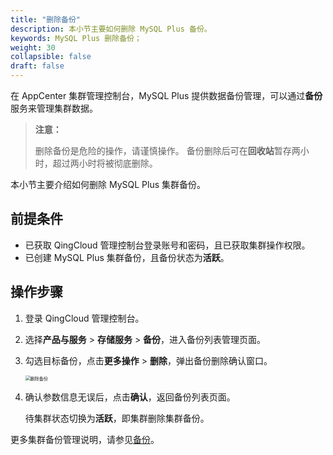 ```yaml
---
title: "删除备份"
description: 本小节主要如何删除 MySQL Plus 备份。 
keywords: MySQL Plus 删除备份；
weight: 30
collapsible: false
draft: false
---
```




在 AppCenter 集群管理控制台，MySQL Plus 提供数据备份管理，可以通过**备份**服务来管理集群数据。

> **注意：**
> 
> 删除备份是危险的操作，请谨慎操作。
> 备份删除后可在**回收站**暂存两小时，超过两小时将被彻底删除。

本小节主要介绍如何删除 MySQL Plus 集群备份。

## 前提条件

- 已获取 QingCloud 管理控制台登录账号和密码，且已获取集群操作权限。
- 已创建 MySQL Plus 集群备份，且备份状态为**活跃**。

## 操作步骤

1. 登录 QingCloud 管理控制台。
2. 选择**产品与服务** > **存储服务** > **备份**，进入备份列表管理页面。
3. 勾选目标备份，点击**更多操作** > **删除**，弹出备份删除确认窗口。

   <img src="../../../_images/backup_delete.png" alt="删除备份" style="zoom:50%;" />

4. 确认参数信息无误后，点击**确认**，返回备份列表页面。

   待集群状态切换为**活跃**，即集群删除集群备份。

更多集群备份管理说明，请参见[备份](../../../../../storage/backup/)。
